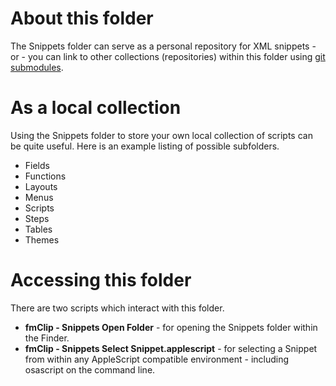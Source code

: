 # About this folder

The Snippets folder can serve as a personal repository for XML snippets - or - you can link to other collections (repositories) within this folder using [git submodules](https://git-scm.com/book/en/v2/Git-Tools-Submodules).

# As a local collection

Using the Snippets folder to store your own local collection of scripts can be quite useful. Here is an example listing of possible subfolders.

- Fields
- Functions
- Layouts
- Menus
- Scripts
- Steps
- Tables
- Themes

# Accessing this folder

There are two scripts which interact with this folder.

- **fmClip - Snippets Open Folder** - for opening the Snippets folder within the Finder.
- **fmClip - Snippets Select Snippet.applescript** - for selecting a Snippet from within any AppleScript compatible environment - including osascript on the command line.